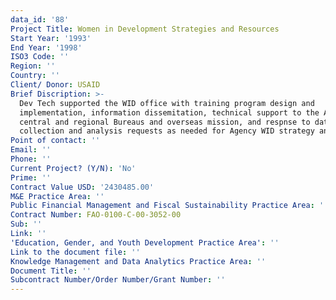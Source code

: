 ```yaml
---
data_id: '88'
Project Title: Women in Development Strategies and Resources
Start Year: '1993'
End Year: '1998'
ISO3 Code: ''
Region: ''
Country: ''
Client/ Donor: USAID
Brief Discription: >-
  Dev Tech supported the WID office with training program design and
  implementation, information dissemitation, technical support to the Agency's
  central and regional Bureaus and overseas mission, and respnse to data
  collection and analysis requests as needed for Agency WID strategy and policy
Point of contact: ''
Email: ''
Phone: ''
Current Project? (Y/N): 'No'
Prime: ''
Contract Value USD: '2430485.00'
M&E Practice Area: ''
Public Financial Management and Fiscal Sustainability Practice Area: ''
Contract Number: FAO-0100-C-00-3052-00
Sub: ''
Link: ''
'Education, Gender, and Youth Development Practice Area': ''
Link to the document file: ''
Knowledge Management and Data Analytics Practice Area: ''
Document Title: ''
Subcontract Number/Order Number/Grant Number: ''
---
```

